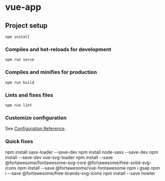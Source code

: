 # vue-app

## Project setup

```
npm install
```

### Compiles and hot-reloads for development

```
npm run serve
```

### Compiles and minifies for production

```
npm run build
```

### Lints and fixes files

```
npm run lint
```

### Customize configuration

See [Configuration Reference](https://cli.vuejs.org/config/).

### Quick fixes

npm install sass-loader --save-dev
npm install node-sass --save-dev
npm install --save-dev vue-svg-loader
npm install --save @fortawesome/fontawesome-svg-core @fortawesome/free-solid-svg-icons
npm install --save @fortawesome/vue-fontawesome
npm i gsap
npm i --save @fortawesome/free-brands-svg-icons
npm install --save howler
